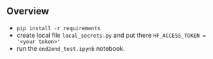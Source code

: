 ## Overview
- `pip install -r requirements`
- create local file `local_secrets.py` and put there `HF_ACCESS_TOKEN = '<your token>'`
- run the `end2end_test.ipynb` notebook.

